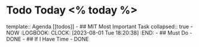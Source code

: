 # Todo Today <% today %>
template:: Agenda
[[todos]]
	- ## MIT Most Important Task
	  collapsed:: true
		- NOW
		  :LOGBOOK:
		  CLOCK: [2023-08-01 Tue 18:20:38]
		  :END:
	- ## Must Do
		- DONE
	- ## If I Have Time
		- DONE